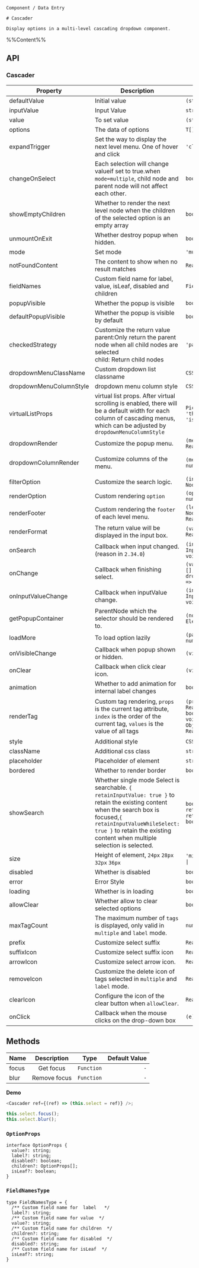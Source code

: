 `````
Component / Data Entry

# Cascader

Display options in a multi-level cascading dropdown component.
`````

%%Content%%

## API

### Cascader

|Property|Description|Type|DefaultValue|Version|
|---|---|---|---|---|
|defaultValue|Initial value|`(string \| string[])[]`|`-`|-|
|inputValue|Input Value|`string`|`-`|2.34.0|
|value|To set value|`(string \| string[])[]`|`-`|-|
|options|The data of options|`T[]`|`[]`|-|
|expandTrigger|Set the way to display the next level menu. One of hover and click|`'click' \| 'hover'`|`click`|-|
|changeOnSelect|Each selection will change valueif set to true.when `mode=multiple`, child node and parent node will not affect each other.|`boolean`|`-`|-|
|showEmptyChildren|Whether to render the next level node when the children of the selected option is an empty array|`boolean`|`-`|-|
|unmountOnExit|Whether destroy popup when hidden.|`boolean`|`-`|-|
|mode|Set mode|`'multiple'`|`-`|-|
|notFoundContent|The content to show when no result matches|`ReactNode`|`-`|-|
|fieldNames|Custom field name for label, value, isLeaf, disabled and children|`FieldNamesType`|`DefaultFieldNames`|-|
|popupVisible|Whether the popup is visible|`boolean`|`-`|-|
|defaultPopupVisible|Whether the popup is visible by default|`boolean`|`-`|-|
|checkedStrategy|Customize the return value<br/> parent:Only return the parent node when all child nodes are selected <br/> child: Return child nodes|`'parent' \| 'child'`|`child`|2.31.0|
|dropdownMenuClassName|Custom dropdown list classname|`CSSProperties`|`-`|2.35.0|
|dropdownMenuColumnStyle|dropdown menu column style|`CSSProperties`|`-`|2.35.0|
|virtualListProps|virtual list props. After virtual scrolling is enabled, there will be a default width for each column of cascading menus, which can be adjusted by `dropdownMenuColumnStyle`|`Pick<VirtualListProps<any>, 'threshold' \| 'isStaticItemHeight'>`|`-`|2.35.0|
|dropdownRender|Customize the popup menu.|`(menu: ReactNode) => ReactNode`|`-`|2.15.0|
|dropdownColumnRender|Customize columns of the menu.|`(menu: ReactNode, level: number) => ReactNode`|`-`|2.15.0, `level` in 2.17.0|
|filterOption|Customize the search logic.|`(inputValue: string, option: NodeProps<T>) => boolean`|`-`|-|
|renderOption|Custom rendering `option`|`(option: NodeProps<T>, level: number) => ReactNode`|`-`|-|
|renderFooter|Custom rendering the `footer` of each level menu.|`(level: number, activeOption: NodeProps<T> \| null) => ReactNode`|`-`|-|
|renderFormat|The return value will be displayed in the input box.|`(valueShow: any[]) => ReactNode`|`-`|-|
|onSearch|Callback when input changed.(reason in `2.34.0`)|`(inputValue: string, reason: InputValueChangeReason) => void`|`-`|2.20.0|
|onChange|Callback when finishing select.|`(value: (string \| string[])[],selectedOptions,extra: { dropdownVisible?: boolean }) => void`|`-`|-|
|onInputValueChange|Callback when inputValue change.|`(inputValue: string, reason: InputValueChangeReason) => void`|`-`|2.34.0|
|getPopupContainer|ParentNode which the selector should be rendered to.|`(node: HTMLElement) => Element`|`-`|-|
|loadMore|To load option lazily|`(pathValue: string[], level: number) => Promise<T[]>`|`-`|-|
|onVisibleChange|Callback when popup shown or hidden.|`(visible: boolean) => void`|`-`|-|
|onClear|Callback when click clear icon.|`(visible: boolean) => void`|`-`|-|
|animation|Whether to add animation for internal label changes|`boolean`|`true`|2.15.0|
|renderTag|Custom tag rendering, `props` is the current tag attribute, `index` is the order of the current tag, `values` is the value of all tags|`(props: {value: any;label: ReactNode;closable: boolean;onClose: (event) => void;},index: number,values: ObjectValueType[]) => React.ReactNode`|`-`|index、values added in 2.15.0|
|style|Additional style|`CSSProperties`|`-`|-|
|className|Additional css class|`string \| string[]`|`-`|-|
|placeholder|Placeholder of element|`string`|`-`|-|
|bordered|Whether to render border|`boolean`|`true`|-|
|showSearch|Whether single mode Select is searchable. `{ retainInputValue: true }` to retain the existing content when the search box is focused,`{ retainInputValueWhileSelect: true }` to retain the existing content when multiple selection is selected.|`boolean \| { retainInputValue?: boolean; retainInputValueWhileSelect?: boolean }`|`-`|-|
|size|Height of element, `24px` `28px` `32px` `36px`|`'mini' \| 'small' \| 'default' \| 'large'`|`-`|-|
|disabled|Whether is disabled|`boolean`|`-`|-|
|error|Error Style|`boolean`|`-`|-|
|loading|Whether is in loading|`boolean`|`-`|-|
|allowClear|Whether allow to clear selected options|`boolean`|`-`|-|
|maxTagCount|The maximum number of `tags` is displayed, only valid in `multiple` and `label` mode.|`number`|`-`|-|
|prefix|Customize select suffix|`ReactNode`|`-`|2.11.0|
|suffixIcon|Customize select suffix icon|`ReactNode`|`-`|-|
|arrowIcon|Customize select arrow icon.|`ReactNode \| null`|`-`|-|
|removeIcon|Customize the delete icon of tags selected in `multiple` and `label` mode.|`ReactNode \| null`|`-`|-|
|clearIcon|Configure the icon of the clear button when `allowClear`.|`ReactNode`|`-`|2.26.0|
|onClick|Callback when the mouse clicks on the drop-down box|`(e) => void`|`-`|-|

## Methods

| Name |     Description     |    Type    | Default Value |
| ------ | :----------: | :--------: | -----: |
| focus  |   Get focus   | `Function` |    `-` |
| blur   | Remove focus | `Function` |    `-` |

**Demo**

```js
<Cascader ref={(ref) => (this.select = ref)} />;

this.select.focus();
this.select.blur();
```

### `OptionProps`

```
interface OptionProps {
  value?: string;
  label?: string;
  disabled?: boolean;
  children?: OptionProps[];
  isLeaf?: boolean;
}
```

### `FieldNamesType`

```
type FieldNamesType = {
  /** Custom field name for  label   */
  label?: string;
  /** Custom field name for value  */
  value?: string;
  /** Custom field name for children  */
  children?: string;
  /** Custom field name for disabled  */
  disabled?: string;
  /** Custom field name for isLeaf  */
  isLeaf?: string;
}
```

